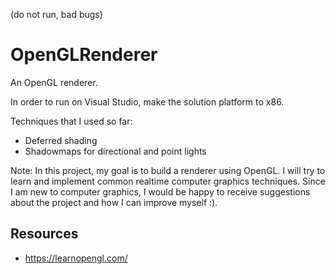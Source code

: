(do not run, bad bugs)
# OpenGLRenderer
An OpenGL renderer.

In order to run on Visual Studio, make the solution platform to x86.

Techniques that I used so far:
- Deferred shading
- Shadowmaps for directional and point lights

Note:
In this project, my goal is to build a renderer using OpenGL. I will try to learn and implement common realtime computer graphics techniques.
Since I am new to computer graphics, I would be happy to receive suggestions about the project and how I can improve myself :).

## Resources
- https://learnopengl.com/